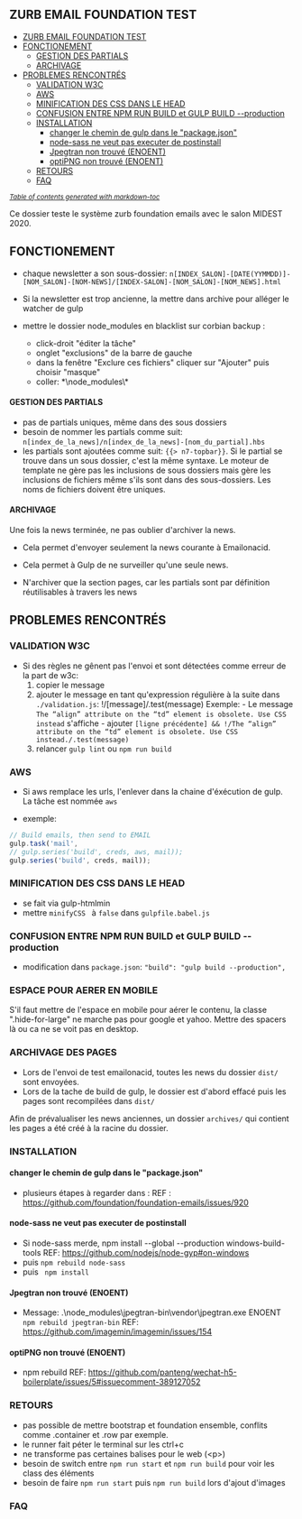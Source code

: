 ZURB EMAIL FOUNDATION TEST
---
- [ZURB EMAIL FOUNDATION TEST](#zurb-email-foundation-test)
- [FONCTIONEMENT](#fonctionement)
    + [GESTION DES PARTIALS](#gestion-des-partials)
    + [ARCHIVAGE](#archivage)
- [PROBLEMES RENCONTRÉS](#problemes-rencontr-s)
  * [VALIDATION W3C](#validation-w3c)
  * [AWS](#aws)
  * [MINIFICATION DES CSS DANS LE HEAD](#minification-des-css-dans-le-head)
  * [CONFUSION ENTRE NPM RUN BUILD et GULP BUILD --production](#confusion-entre-npm-run-build-et-gulp-build---production)
  * [INSTALLATION](#installation)
    + [changer le chemin de gulp dans le "package.json"](#changer-le-chemin-de-gulp-dans-le--packagejson-)
    + [node-sass ne veut pas executer de postinstall](#node-sass-ne-veut-pas-executer-de-postinstall)
    + [Jpegtran non trouvé (ENOENT)](#jpegtran-non-trouv---enoent-)
    + [optiPNG non trouvé (ENOENT)](#optipng-non-trouv---enoent-)
  * [RETOURS](#retours)
  * [FAQ](#faq)

<small><i><a href='http://ecotrust-canada.github.io/markdown-toc/'>Table of contents generated with markdown-toc</a></i></small>



Ce dossier teste le système zurb foundation emails avec le salon MIDEST 2020.

## FONCTIONEMENT ##

- chaque newsletter a son sous-dossier:
``n[INDEX_SALON]-[DATE(YYMMDD)]-[NOM_SALON]-[NOM-NEWS]/[INDEX-SALON]-[NOM_SALON]-[NOM_NEWS].html``
- Si la newsletter est trop ancienne, la mettre dans archive pour alléger le watcher de gulp


- mettre le dossier  node_modules  en blacklist sur corbian backup :
    - click-droit "éditer la tâche"
    - onglet "exclusions" de la barre de gauche
    - dans la fenêtre "Exclure ces fichiers" cliquer sur "Ajouter" puis choisir "masque"
    - coller: *\node_modules\\\*

#### GESTION DES PARTIALS ####

- pas de partials uniques, même dans des sous dossiers
- besoin de nommer les partials comme suit: ``n[index_de_la_news]/n[index_de_la_news]-[nom_du_partial].hbs``
- les partials sont ajoutées comme suit: ``{{> n7-topbar}}``. Si le partial se trouve dans un sous dossier, c'est la même syntaxe. Le moteur de template ne gère pas les inclusions de sous dossiers mais gère les inclusions de fichiers même s'ils sont dans des sous-dossiers.
Les noms de fichiers doivent être uniques.

#### ARCHIVAGE ####

Une fois la news terminée, ne pas oublier d'archiver la news.

- Cela permet d'envoyer seulement la news courante à Emailonacid.

- Cela permet à Gulp de ne surveiller qu'une seule news.

- N'archiver que la section pages, car les partials sont par définition réutilisables à travers les news


## PROBLEMES RENCONTRÉS ##

### VALIDATION W3C ###

- Si des règles ne gênent pas l'envoi et sont détectées comme erreur de la part de w3c:
    1. copier le message
    2. ajouter le message en tant qu'expression régulière à la suite dans ``./validation.js``: !/[message]/.test(message)
        Exemple:
            - Le message ``The “align” attribute on the “td” element is obsolete. Use CSS instead`` s'affiche
            - ajouter 
                ``
                [ligne précédente] &&
                !/The “align” attribute on the “td” element is obsolete. Use CSS instead./.test(message)
                ``
    3. relancer ``gulp lint`` ou ``npm run build``




### AWS ###

- Si aws remplace les urls, l'enlever dans la chaine d'éxécution de gulp. La tâche est nommée ``aws``

- exemple: 
```javascript
// Build emails, then send to EMAIL
gulp.task('mail',
// gulp.series('build', creds, aws, mail));
gulp.series('build', creds, mail));
```

### MINIFICATION DES CSS DANS LE HEAD ###

- se fait via gulp-htmlmin
- mettre ``minifyCSS `` à ``false`` dans ``gulpfile.babel.js``


### CONFUSION ENTRE NPM RUN BUILD et GULP BUILD --production ###

- modification dans ``package.json``: ``"build": "gulp build --production",``

### ESPACE POUR AERER EN MOBILE ###

S'il faut mettre de l'espace en mobile pour aérer le contenu, la classe ".hide-for-large" ne marche pas pour google et yahoo.
Mettre des spacers là ou ca ne se voit pas en desktop.

### ARCHIVAGE DES PAGES ###

- Lors de l'envoi de test emailonacid, toutes les news du dossier ``dist/`` sont envoyées.
- Lors de la tache de build de gulp, le dossier est d'abord effacé puis les pages sont recompilées dans ``dist/``

Afin de prévalualiser les news anciennes, un dossier ``archives/`` qui contient les pages a été créé à la racine du dossier.


### INSTALLATION ###

#### changer le chemin de gulp dans le "package.json" ####

- plusieurs étapes à regarder dans :
    REF : https://github.com/foundation/foundation-emails/issues/920

#### node-sass ne veut pas executer de postinstall ####

- Si node-sass merde, npm install --global --production windows-build-tools 
    REF: https://github.com/nodejs/node-gyp#on-windows 
- puis ``npm rebuild node-sass``
- puis `` npm install``

#### Jpegtran non trouvé (ENOENT) ####

- Message:
    .\node_modules\jpegtran-bin\vendor\jpegtran.exe ENOENT
    ``npm rebuild jpegtran-bin``
    REF: https://github.com/imagemin/imagemin/issues/154

#### optiPNG non trouvé (ENOENT) ####

- npm rebuild
    REF: https://github.com/panteng/wechat-h5-boilerplate/issues/5#issuecomment-389127052


### RETOURS ###

- pas possible de mettre bootstrap et foundation ensemble, conflits comme .container et .row par exemple.
- le runner fait péter le terminal sur les ctrl+c
- ne transforme pas certaines balises pour le web (\<p\>)
- besoin de switch entre ``npm run start`` et ``npm run build`` pour voir les class des éléments
- besoin de faire ``npm run start`` puis ``npm run build`` lors d'ajout d'images


### FAQ ###